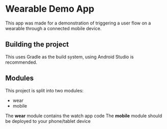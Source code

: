 Wearable Demo App
=================

This app was made for a demonstration of triggering a user flow on a wearable through a connected mobile device. 

Building the project
--------------------

This uses Gradle as the build system, using Android Studio is recommended. 

Modules
-------

This project is split into two modules:
 - wear
 - mobile
 
The **wear** module contains the watch app code
The **mobile** module should be deployed to your phone/tablet device
